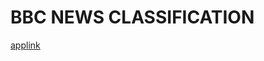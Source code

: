 # BBC NEWS CLASSIFICATION
[applink](https://bbc-news-classifier.herokuapp.com/?fbclid=IwAR05ekC1bzgmZTPRng2NQHcK_CUTLRvzdm_k9ijQ6jKkCzjGwwqVNp8s9_I)
